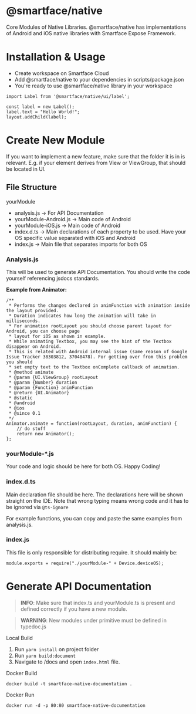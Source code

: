 # @smartface/native

Core Modules of Native Libraries. @smartface/native has implementations of Android and iOS native libraries with Smartface Expose Framework.

# Installation & Usage

- Create workspace on Smartface Cloud
- Add @smartface/native to your dependencies in scripts/package.json
- You're ready to use @smartface/native library in your workspace

```
import Label from '@smartface/native/ui/label';

const label = new Label();
label.text = "Hello World!";
layout.addChild(label);
```

# Create New Module

If you want to implement a new feature, make sure that the folder it is in is relevant.
E.g. if your element derives from View or ViewGroup, that should be located in UI.

## File Structure

yourModule

- analysis.js -> For API Documentation
- yourModule-Android.js -> Main code of Android
- yourModule-iOS.js -> Main code of Android
- index.d.ts -> Main declarations of each property to be used. Have your OS specific value separated with iOS and Android
- index.js -> Main file that separates imports for both OS

### Analysis.js

This will be used to generate API Documentation. You should write the code yourself referencing jsdocs standards.

**Example from Animator:**

```
/**
 * Performs the changes declared in animFunction with animation inside the layout provided.
 * Duration indicates how long the animation will take in milliseconds.
 * For animation rootLayout you should choose parent layout for Android, you can choose page
 * layout for iOS as shown in example.
 * While animating Textbox, you may see the hint of the Textbox disappear on Android.
 * This is related with Android internal issue (same reason of Google Issue Tracker 38303812, 37048478). For getting over from this problem you should
 * set empty text to the Textbox onComplete callback of animation.
 * @method animate
 * @param {UI.ViewGroup} rootLayout
 * @param {Number} duration
 * @param {Function} animFunction
 * @return {UI.Animator}
 * @static
 * @android
 * @ios
 * @since 0.1
 */
Animator.animate = function(rootLayout, duration, animFunction) {
    // do stuff
    return new Animator();
};
```

### yourModule-\*.js

Your code and logic should be here for both OS. Happy Coding!

### index.d.ts

Main declaration file should be here. The declarations here will be shown straight on the IDE. Note that wrong typing means wrong code and it has to be ignored via `@ts-ignore`

For example functions, you can copy and paste the same examples from analysis.js.

### index.js

This file is only responsible for distributing require. It should mainly be:

```
module.exports = require("./yourModule-" + Device.deviceOS);
```

# Generate API Documentation

> **INFO**: Make sure that index.ts and yourModule.ts is present and defined correctly if you have a new module.

> **WARNING**: New modules under primitive must be defined in typedoc.js

Local Build

1. Run `yarn install` on project folder
2. Run `yarn build:document`
3. Navigate to /docs and open `index.html` file.

Docker Build

`docker build -t smartface-native-documentation .`

Docker Run

`docker run -d -p 80:80 smartface-native-documentation`
